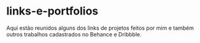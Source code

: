 # links-e-portfolios
Aqui estão reunidos alguns dos links de projetos feitos por mim e também outros trabalhos cadastrados no Behance e Dribbble.
